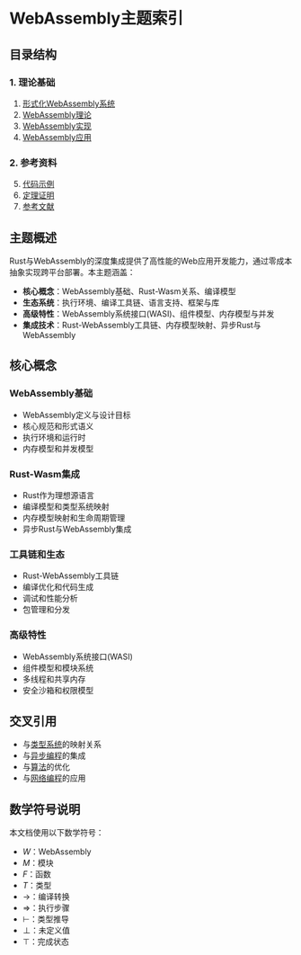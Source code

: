 # WebAssembly主题索引

## 目录结构

### 1. 理论基础

1. [形式化WebAssembly系统](01_formal_webassembly_system.md)
2. [WebAssembly理论](02_webassembly_theory.md)
3. [WebAssembly实现](03_webassembly_implementation.md)
4. [WebAssembly应用](04_webassembly_applications.md)

### 2. 参考资料

5. [代码示例](05_examples.md)
6. [定理证明](06_theorems.md)
7. [参考文献](07_references.md)

## 主题概述

Rust与WebAssembly的深度集成提供了高性能的Web应用开发能力，通过零成本抽象实现跨平台部署。本主题涵盖：

- **核心概念**：WebAssembly基础、Rust-Wasm关系、编译模型
- **生态系统**：执行环境、编译工具链、语言支持、框架与库
- **高级特性**：WebAssembly系统接口(WASI)、组件模型、内存模型与并发
- **集成技术**：Rust-WebAssembly工具链、内存模型映射、异步Rust与WebAssembly

## 核心概念

### WebAssembly基础

- WebAssembly定义与设计目标
- 核心规范和形式语义
- 执行环境和运行时
- 内存模型和并发模型

### Rust-Wasm集成

- Rust作为理想源语言
- 编译模型和类型系统映射
- 内存模型映射和生命周期管理
- 异步Rust与WebAssembly集成

### 工具链和生态

- Rust-WebAssembly工具链
- 编译优化和代码生成
- 调试和性能分析
- 包管理和分发

### 高级特性

- WebAssembly系统接口(WASI)
- 组件模型和模块系统
- 多线程和共享内存
- 安全沙箱和权限模型

## 交叉引用

- 与[类型系统](../02_type_system/00_index.md)的映射关系
- 与[异步编程](../06_async_await/00_index.md)的集成
- 与[算法](../08_algorithms/00_index.md)的优化
- 与[网络编程](../10_networking/00_index.md)的应用

## 数学符号说明

本文档使用以下数学符号：

- $W$：WebAssembly
- $M$：模块
- $F$：函数
- $T$：类型
- $\rightarrow$：编译转换
- $\Rightarrow$：执行步骤
- $\vdash$：类型推导
- $\bot$：未定义值
- $\top$：完成状态
